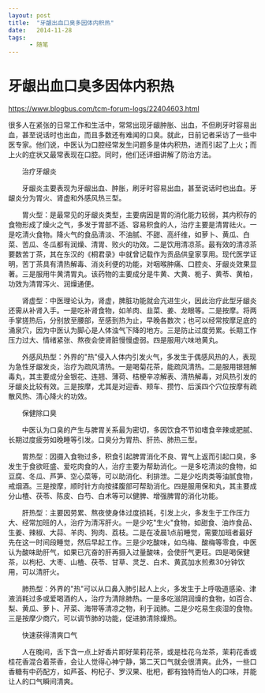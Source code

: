 ```yaml
---
layout: post
title:  "牙龈出血口臭多因体内积热"
date:   2014-11-28
tags:
      - 随笔
---
```


# 牙龈出血口臭多因体内积热


https://www.blogbus.com/tcm-forum-logs/22404603.html



很多人在紧张的日常工作和生活中，常常出现牙龈肿胀、出血，不但刷牙时容易出血，甚至说话时也出血，而且多数还有难闻的口臭。就此，日前记者采访了一些中医专家。他们说，中医认为口腔经常发生问题多是体内积热，进而引起了上火；而上火的症状又最常表现在口腔。同时，他们还详细讲解了防治方法。

　　治疗牙龈炎

　　牙龈炎主要表现为牙龈出血、肿胀，刷牙时容易出血，甚至说话时也出血。牙龈炎分为胃火、肾虚和外感风热三型。

　　胃火型：是最常见的牙龈炎类型，主要病因是胃的消化能力较弱，其内积存的食物形成了燥火之气，多发于胃部不适、容易积食的人，治疗主要是清胃祛火。一是吃清火食物。降火气的食品清淡、不油腻、不甜、高纤维，如萝卜、黄瓜、白菜、苦瓜、冬瓜都有润燥、清胃、败火的功效。二是饮用清凉茶。最有效的清凉茶要数苦丁茶，其在东汉的《桐君录》中就曾记载作为贡品供皇家享用。现代医学证明，苦丁茶具有清热解毒、消炎利便的功能，对咽喉肿痛、口腔炎、牙龈炎效果显著。三是服用牛黄清胃丸。该药物的主要成分是牛黄、大黄、栀子、黄苓、黄柏，功效为清胃泻火、润燥通便。

　　肾虚型：中医理论认为，肾虚，脾脏功能就会亢进生火，因此治疗此型牙龈炎还需从补肾入手。一是吃补肾食物，如羊肉、韭菜、姜、龙眼等。二是按摩。将两手掌搓热后，分别放至腰部，至感到热为止，早晚各数次；也可以经常按摩足底的涌泉穴，因为中医认为脚心是人体浊气下降的地方。三是防止过度劳累。长期工作压力过大、情绪紧张、熬夜会使肾脏慢慢虚弱。四是服用六味地黄丸。

　　外感风热型：外界的"热"侵入人体内引发火气，多发生于偶感风热的人，表现为急性牙龈发炎，治疗为疏风清热。一是喝菊花茶，能疏风清热。二是服用银翘解毒丸，其主要成分金银花、连翘、薄荷、桔梗辛凉解表、清热解毒，对风热引发的牙龈炎比较有效。三是按摩，尤其是对迎香、颊车、攒竹、后溪四个穴位按摩有疏散风热、清心降火的功效。

　　保健除口臭

　　中医认为口臭的产生与脾胃关系最为密切，多因饮食不节如嗜食辛辣或肥腻、长期过度疲劳如晚睡等引发。口臭分为胃热、肝热、肺热三型。

　　胃热型：因摄入食物过多，积食引起脾胃消化不良、胃气上返而引起口臭，多发生于食欲旺盛、爱吃肉食的人，治疗主要为帮助消化。一是多吃清淡的食物，如豆腐、冬瓜、芦笋、空心菜等，可以助消化、利排泄。二是少吃肉类等油腻食物，戒烟酒。三是按摩，顺时针方向按揉腹部可帮助消化。四是服用保和丸，其主要成分山楂、茯苓、陈皮、白芍、白术等可以健脾、增强脾胃的消化功能。

　　肝热型：主要因劳累、熬夜使身体过度损耗，引发上火，多发生于工作压力大、经常加班的人，治疗为清泻肝火。一是少吃"生火"食物，如甜食、油炸食品、生姜、辣椒、大蒜、羊肉、狗肉、荔枝。二是在凌晨1点前睡觉，需要加班者最好先在这一时间段睡觉，然后早起工作。三是少吃酸味，如乌梅、酸梅等零食，中医认为酸味助肝气，如果已亢奋的肝再摄入过量酸味，会使肝气更旺。四是喝保健茶，以枸杞、大枣、山楂、茯苓、甘草、灵芝、白术、黄芪加水煎煮30分钟饮用，可以清肝火。

　　肺热型：外界的"热"可以从口鼻入肺引起人上火，多发生于上呼吸道感染、津液消耗过多或爱喝酒的人，治疗为清除肺热。一是多吃滋阴润燥的食物，如百合、梨、黄瓜、萝卜、芹菜、海带等清凉之物，利于润肺。二是少吃易生痰湿的食物。三是按摩少商穴，可以调节肺的功能，促进肺清除燥热。

　　快速获得清爽口气

　　人在晚间，舌下含一点上好香片即好茉莉花茶，或是桂花乌龙茶，茉莉花香或桂花香混合着茶香，会让人觉得心神宁静，第二天口气就会很清爽。此外，一些口香糖有中药配方，如芦荟、枸杞子、罗汉果、枇杷，都有独特而怡人的口味，并能让人的口气瞬间清爽。



